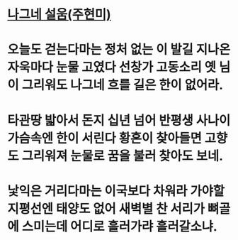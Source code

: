 # [나그네 설움(주현미)](https://youtu.be/WsYkOt9UaVQ)

# 오늘도 걷는다마는 정처 없는 이 발길 지나온 자욱마다 눈물 고였다 선창가 고동소리 옛 님이 그리워도 나그네 흐를 길은 한이 없어라. 

# 타관땅 밟아서 돈지 십년 넘어 반평생 사나이 가슴속엔 한이 서린다 황혼이 찾아들면 고향도 그리워져 눈물로 꿈을 불러 찾아도 보네. 

# 낯익은 거리다마는 이국보다 차워라 가야할 지평선엔 태양도 없어 새벽별 찬 서리가 뼈골에 스미는데 어디로 흘러가랴 흘러갈소냐. 
